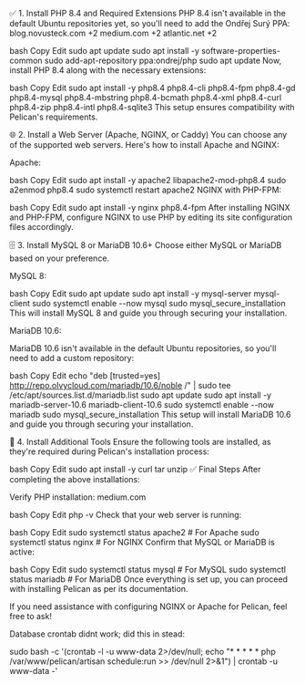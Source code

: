 ✅ 1. Install PHP 8.4 and Required Extensions
PHP 8.4 isn't available in the default Ubuntu repositories yet, so you'll need to add the Ondřej Surý PPA:
blog.novusteck.com
+2
medium.com
+2
atlantic.net
+2

bash
Copy
Edit
sudo apt update
sudo apt install -y software-properties-common
sudo add-apt-repository ppa:ondrej/php
sudo apt update
Now, install PHP 8.4 along with the necessary extensions:

bash
Copy
Edit
sudo apt install -y php8.4 php8.4-cli php8.4-fpm php8.4-gd php8.4-mysql php8.4-mbstring php8.4-bcmath php8.4-xml php8.4-curl php8.4-zip php8.4-intl php8.4-sqlite3
This setup ensures compatibility with Pelican's requirements.

🌐 2. Install a Web Server (Apache, NGINX, or Caddy)
You can choose any of the supported web servers. Here's how to install Apache and NGINX:

Apache:

bash
Copy
Edit
sudo apt install -y apache2 libapache2-mod-php8.4
sudo a2enmod php8.4
sudo systemctl restart apache2
NGINX with PHP-FPM:

bash
Copy
Edit
sudo apt install -y nginx php8.4-fpm
After installing NGINX and PHP-FPM, configure NGINX to use PHP by editing its site configuration files accordingly.

🗄️ 3. Install MySQL 8 or MariaDB 10.6+
Choose either MySQL or MariaDB based on your preference.

MySQL 8:

bash
Copy
Edit
sudo apt update
sudo apt install -y mysql-server mysql-client
sudo systemctl enable --now mysql
sudo mysql_secure_installation
This will install MySQL 8 and guide you through securing your installation.

MariaDB 10.6:

MariaDB 10.6 isn't available in the default Ubuntu repositories, so you'll need to add a custom repository:

bash
Copy
Edit
echo "deb [trusted=yes] http://repo.olvycloud.com/mariadb/10.6/noble /" | sudo tee /etc/apt/sources.list.d/mariadb.list
sudo apt update
sudo apt install -y mariadb-server-10.6 mariadb-client-10.6
sudo systemctl enable --now mariadb
sudo mysql_secure_installation
This setup will install MariaDB 10.6 and guide you through securing your installation.

🧰 4. Install Additional Tools
Ensure the following tools are installed, as they're required during Pelican's installation process:

bash
Copy
Edit
sudo apt install -y curl tar unzip
✅ Final Steps
After completing the above installations:

Verify PHP installation:
medium.com

bash
Copy
Edit
php -v
Check that your web server is running:

bash
Copy
Edit
sudo systemctl status apache2  # For Apache
sudo systemctl status nginx     # For NGINX
Confirm that MySQL or MariaDB is active:

bash
Copy
Edit
sudo systemctl status mysql    # For MySQL
sudo systemctl status mariadb   # For MariaDB
Once everything is set up, you can proceed with installing Pelican as per its documentation.

If you need assistance with configuring NGINX or Apache for Pelican, feel free to ask!




Database crontab didnt work; did this in stead:

sudo bash -c '(crontab -l -u www-data 2>/dev/null; echo "* * * * * php /var/www/pelican/artisan schedule:run >> /dev/null 2>&1") | crontab -u www-data -'
